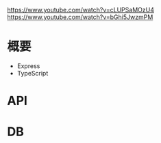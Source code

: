 https://www.youtube.com/watch?v=cLUPSaMOzU4
https://www.youtube.com/watch?v=bGhi5JwzmPM

# 概要
- Express
- TypeScript

# API
# DB
